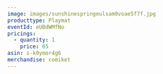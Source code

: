 ```yaml
---
image: images/sunshinespringeulsam0voae5f7f.jpg
producttype: Playmat
eventId: eUBdWMfNo
pricings:
  - quantity: 1
    price: 65
asin: s-k0ymor4g6
merchandise: comiket
---
```

